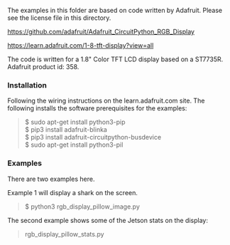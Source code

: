 The examples in this folder are based on code written by Adafruit. Please see the license file in this directory.

https://github.com/adafruit/Adafruit_CircuitPython_RGB_Display

https://learn.adafruit.com/1-8-tft-display?view=all

The code is written for a 1.8" Color TFT LCD display based on a ST7735R. Adafruit product id: 358.

<h3>Installation</h3>
Following the wiring instructions on the learn.adafruit.com site. The following installs the software prerequisites for the examples:
<blockquote>
$ sudo apt-get install python3-pip<br>
$ pip3 install adafruit-blinka<br>
$ pip3 install adafruit-circuitpython-busdevice<br>
$ sudo apt-get install python3-pil<br>
</blockquote>

<h3>Examples</h3>
There are two examples here.

Example 1 will display a shark on the screen. 
<blockquote>
$ python3 rgb_display_pillow_image.py
</blockquote>

The second example shows some of the Jetson stats on the display:
<blockquote>
rgb_display_pillow_stats.py
</blockquote>




